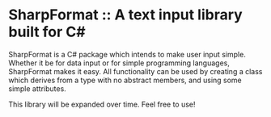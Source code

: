 # SharpFormat :: A text input library built for C#

SharpFormat is a C# package which intends to make user input simple. Whether it be for data input or for simple programming languages,
SharpFormat makes it easy. All functionality can be used by creating a class which derives from a type with no abstract members, and using some simple attributes.

This library will be expanded over time. Feel free to use!
